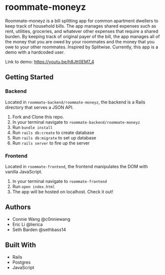 # roommate-moneyz

Roommate-moneyz is a bill splitting app for common apartment dwellers to keep track of household bills. The app manages shared expenses such as rent, utilities, groceries, and whatever other expenses that require a shared burden. By keeping track of original payer of the bill, the app manages all of the money that you are owed by your roommates and the money that you owe to your other roommates. Inspired by Splitwise. Currently, this app is a demo with a hardcoded user.

Link to demo: https://youtu.be/h8Jtt0EM7_4
## Getting Started

### Backend

Located in `roommate-backend/roommate-moneyz`, the backend is a Rails directory that serves a JSON API.

1. Fork and Clone this repo.
2. In your terminal navigate to `roommate-backend/roommate-moneyz`
3. Run `bundle install`
4. Run `rails db:create` to create database
5. Run `rails db:migrate` to set up database
6. Run `rails server` to fire up the server

### Frontend

Located in `roommate-frontend`, the frontend manipulates the DOM with vanilla JavaScript. 

1. In your terminal navigate to `roommate-frontend`
2. Run `open index.html`
3. The app will be hosted on localhost. Check it out!

## Authors

* Connie Wang @c0nniewang
* Eric Li @lierica
* Seth Barden @sethbass14

## Built With

* Rails
* Postgres
* JavaScript
